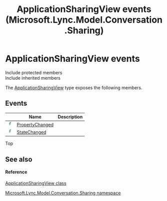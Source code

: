 ﻿---
title: ApplicationSharingView events (Microsoft.Lync.Model.Conversation.Sharing)
TOCTitle: ApplicationSharingView events
ms:assetid: Events.T:Microsoft.Lync.Model.Conversation.Sharing.ApplicationSharingView_DI_3_UC_OCS14MrefLyncWPF
ms:mtpsurl: https://msdn.microsoft.com/en-us/library/microsoft.lync.model.conversation.sharing.applicationsharingview_di_3_uc_ocs14mreflyncwpf_events(v=office.15)
ms:contentKeyID: 56371449
ms.date: 07/28/2014
mtps_version: v=office.15
---

# ApplicationSharingView events

Include protected members  
Include inherited members  

The [ApplicationSharingView](applicationsharingview-class-microsoft-lync-model-conversation-sharing_2.md) type exposes the following members.

## Events

<table>
<thead>
<tr class="header">
<th> </th>
<th>Name</th>
<th>Description</th>
</tr>
</thead>
<tbody>
<tr class="odd">
<td><img src="images/JJ266306.pubevent(Office.15).gif" title="Public event" alt="Public event" /></td>
<td><a href="applicationsharingview-propertychanged-event-microsoft-lync-model-conversation-sharing_2.md">PropertyChanged</a></td>
<td></td>
</tr>
<tr class="even">
<td><img src="images/JJ266306.pubevent(Office.15).gif" title="Public event" alt="Public event" /></td>
<td><a href="applicationsharingview-statechanged-event-microsoft-lync-model-conversation-sharing_2.md">StateChanged</a></td>
<td></td>
</tr>
</tbody>
</table>


Top

## See also

#### Reference

[ApplicationSharingView class](applicationsharingview-class-microsoft-lync-model-conversation-sharing_2.md)

[Microsoft.Lync.Model.Conversation.Sharing namespace](microsoft-lync-model-conversation-sharing-namespace_2.md)

